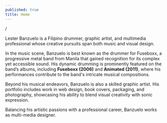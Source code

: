 ```yaml
---
published: true
title: Home
---
```

/

Lester Banzuelo is a Filipino drummer, graphic artist, and multimedia professional whose creative pursuits span both music and visual design.  

In the music scene, Banzuelo is best known as the drummer for Fuseboxx, a progressive metal band from Manila that gained recognition for its complex yet accessible sound. His dynamic drumming is prominently featured on the band’s albums, including **Fuseboxx (2006)** and **Animated (2011)**, where his performances contribute to the band's intricate musical compositions.  

Beyond his musical endeavors, Banzuelo is also a skilled graphic artist. His portfolio includes work in web design, book covers, packaging, and photography, showcasing his ability to blend visual creativity with sonic expression.  

Balancing his artistic passions with a professional career, Banzuelo works as multi-media designer.